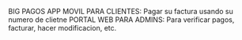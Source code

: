 BIG PAGOS 
APP MOVIL PARA CLIENTES: Pagar su factura usando su numero de clietne
PORTAL WEB PARA ADMINS: Para verificar pagos, facturar, hacer modificacion, etc.

 
